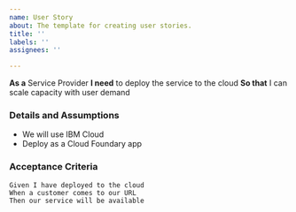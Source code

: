 ```yaml
---
name: User Story
about: The template for creating user stories.
title: ''
labels: ''
assignees: ''

---
```


**As a** Service Provider
 **I need**  to deploy the service to the cloud
 **So that** I can scale capacity with user demand
   
 ### Details and Assumptions
 * We will use IBM Cloud
 * Deploy as a Cloud Foundary app
   
 ### Acceptance Criteria  
   
 ```gherkin
 Given I have deployed to the cloud
 When a customer comes to our URL
 Then our service will be available
 ```
